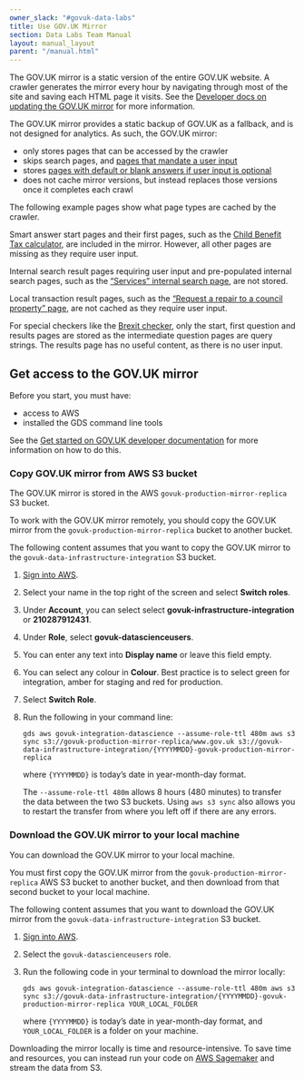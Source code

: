 ```yaml
---
owner_slack: "#govuk-data-labs"
title: Use GOV.UK Mirror
section: Data Labs Team Manual
layout: manual_layout
parent: "/manual.html"
---
```


The GOV.UK mirror is a static version of the entire GOV.UK website. A crawler generates the mirror every hour by navigating through most of the site and saving each HTML page it visits. See the [Developer docs on updating the GOV.UK mirror](https://docs.publishing.service.gov.uk/manual/fall-back-to-mirror.html#updates-to-the-mirror) for more information.

The GOV.UK mirror provides a static backup of GOV.UK as a fallback, and is not designed for analytics. As such, the GOV.UK mirror:

- only stores pages that can be accessed by the crawler
- skips search pages, and [pages that mandate a user input](https://www.gov.uk/child-benefit-tax-calculator/y?response=&next=1)
- stores [pages with default or blank answers if user input is optional](https://www.gov.uk/transition-check/questions?page=6)
- does not cache mirror versions, but instead replaces those versions once it completes each crawl

The following example pages show what page types are cached by the crawler.

Smart answer start pages and their first pages, such as the [Child Benefit Tax calculator]((https://www.gov.uk/child-benefit-tax-calculator/y)), are included in the mirror. However, all other pages are missing as they require user input.

Internal search result pages requiring user input and pre-populated internal search pages, such as the [“Services” internal search page](https://www.gov.uk/search/services), are not stored.

Local transaction result pages, such as the [“Request a repair to a council property” page](https://www.gov.uk/repair-council-property/tower-hamlets), are not cached as they require user input.

For special checkers like the [Brexit checker](https://www.gov.uk/brexit), only the start, first question and results pages are stored as the intermediate question pages are query strings. The results page has no useful content, as there is no user input.

## Get access to the GOV.UK mirror

Before you start, you must have:

- access to AWS
- installed the GDS command line tools

See the [Get started on GOV.UK developer documentation](https://docs.publishing.service.gov.uk/manual/get-started.html) for more information on how to do this.

### Copy GOV.UK mirror from AWS S3 bucket

The GOV.UK mirror is stored in the AWS `govuk-production-mirror-replica` S3 bucket.

To work with the GOV.UK mirror remotely, you should copy the GOV.UK mirror from the `govuk-production-mirror-replica` bucket to another bucket.

The following content assumes that you want to copy the GOV.UK mirror to the `govuk-data-infrastructure-integration` S3 bucket.

1. [Sign into AWS](https://s3.console.aws.amazon.com/).
1. Select your name in the top right of the screen and select __Switch roles__.
1. Under __Account__, you can select select __govuk-infrastructure-integration__ or __210287912431__.
1. Under __Role__, select __govuk-datascienceusers__.
1. You can enter any text into __Display name__ or leave this field empty.
1. You can select any colour in __Colour__. Best practice is to select green for integration, amber for staging and red for production.
1. Select __Switch Role__.
1. Run the following in your command line:

    ```
    gds aws govuk-integration-datascience --assume-role-ttl 480m aws s3 sync s3://govuk-production-mirror-replica/www.gov.uk s3://govuk-data-infrastructure-integration/{YYYYMMDD}-govuk-production-mirror-replica
    ```
    
    where `{YYYYMMDD}` is today’s date in year-month-day format.

    The `--assume-role-ttl 480m` allows 8 hours (480 minutes) to transfer the data between the two S3 buckets. Using `aws s3 sync` also allows you to restart the transfer from where you left off if there are any errors.

### Download the GOV.UK mirror to your local machine

You can download the GOV.UK mirror to your local machine.

You must first copy the GOV.UK mirror from the `govuk-production-mirror-replica` AWS S3 bucket to another bucket, and then download from that second bucket to your local machine.

The following content assumes that you want to download the GOV.UK mirror from the `govuk-data-infrastructure-integration` S3 bucket.

1. [Sign into AWS](https://s3.console.aws.amazon.com/).
1. Select the `govuk-datascienceusers` role.
1. Run the following code in your terminal to download the mirror locally:

    ```
    gds aws govuk-integration-datascience --assume-role-ttl 480m aws s3 sync s3://govuk-data-infrastructure-integration/{YYYYMMDD}-govuk-production-mirror-replica YOUR_LOCAL_FOLDER
    ```

    where `{YYYYMMDD}` is today’s date in year-month-day format, and `YOUR_LOCAL_FOLDER` is a folder on your machine.

Downloading the mirror locally is time and resource-intensive. To save time and resources, you can instead run your code on [AWS Sagemaker](/manual/datalabs-start-new-project.html#manage-your-machine39s-resources-with-aws-sagemaker) and stream the data from S3.
